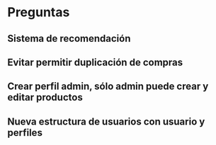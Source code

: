 # Preguntas

## Sistema de recomendación

## Evitar permitir duplicación de compras

## Crear perfil admin, sólo admin puede crear y editar productos

## Nueva estructura de usuarios con usuario y perfiles
